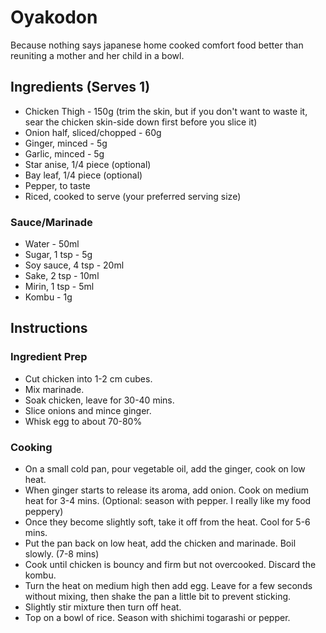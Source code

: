 # Oyakodon
Because nothing says japanese home cooked comfort food better than reuniting a mother and her child in a bowl.
## Ingredients (Serves 1)

- Chicken Thigh - 150g (trim the skin, but if you don't want to waste it, sear the chicken skin-side down first before you slice it)
- Onion half, sliced/chopped - 60g
- Ginger, minced - 5g
- Garlic, minced - 5g
- Star anise, 1/4 piece (optional)
- Bay leaf, 1/4 piece (optional)
- Pepper, to taste
- Riced, cooked to serve (your preferred serving size)

### Sauce/Marinade
- Water - 50ml 
- Sugar, 1 tsp - 5g 
- Soy sauce, 4 tsp - 20ml
- Sake, 2 tsp - 10ml
- Mirin, 1 tsp - 5ml 
- Kombu - 1g 

## Instructions

### Ingredient Prep
- Cut chicken into 1-2 cm cubes.
- Mix marinade.
- Soak chicken, leave for 30-40 mins.
- Slice onions and mince ginger.
- Whisk egg to about 70-80%

### Cooking
- On a small cold pan, pour vegetable oil, add the ginger, cook on low heat.
- When ginger starts to release its aroma, add onion. Cook on medium heat for 3-4 mins. (Optional: season with pepper. I really like my food peppery)
- Once they become slightly soft, take it off from the heat. Cool for 5-6 mins.
- Put the pan back on low heat, add the chicken and marinade. Boil slowly. (7-8 mins)
- Cook until chicken is bouncy and firm but not overcooked. Discard the kombu.
- Turn the heat on medium high then add egg. Leave for a few seconds without mixing, then shake the pan a little bit to prevent sticking.
- Slightly stir mixture then turn off heat.
- Top on a bowl of rice. Season with shichimi togarashi or pepper.
